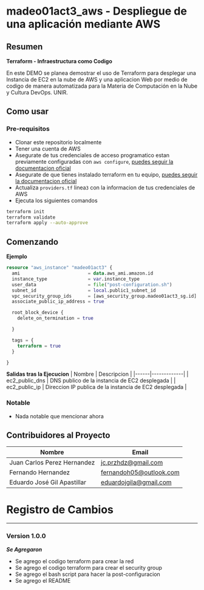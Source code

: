 # madeo01act3_aws - Despliegue de una aplicación mediante  AWS

## Resumen

**Terraform - Infraestructura como Codigo**

En este DEMO se planea demostrar el uso de Terraform para desplegar una Instancia de EC2 en la nube de AWS y una aplicacion Web por medio de codigo de manera automatizada para la Materia de Computación en la Nube y Cultura DevOps. UNIR.

## Como usar

### Pre-requisitos
* Clonar este repositorio localmente
* Tener una cuenta de AWS
* Asegurate de tus credenciales de acceso programatico estan previamente configuradas con `aws configure`, [puedes seguir la documentacion oficial](https://docs.aws.amazon.com/cli/v1/userguide/cli-authentication-user.html)
* Asegurate de que tienes instalado terraform en tu equipo, [puedes seguir la documentacion oficial](https://developer.hashicorp.com/terraform/tutorials/aws-get-started/install-cli)
* Actualiza `providers.tf` linea`3` con la informacion de tus credenciales de AWS
* Ejecuta los siguientes comandos

```bash
terraform init
terraform validate
terraform apply --auto-approve
```

## Comenzando
**Ejemplo**

```terraform
resource "aws_instance" "madeo01act3" {
  ami                         = data.aws_ami.amazon.id
  instance_type               = var.instance_type
  user_data                   = file("post-configuration.sh")
  subnet_id                   = local.public1_subnet_id
  vpc_security_group_ids      = [aws_security_group.madeo01act3_sg.id]
  associate_public_ip_address = true

  root_block_device {
    delete_on_termination = true

  }

  tags = {
    terraform = true
  }

}
```

**Salidas tras la Ejecucion**
| Nombre | Descripcion |
|------|-------------|
| ec2_public_dns | DNS publico de la instancia de EC2 desplegada |
| ec2_public_ip | Direccion IP publica de la instancia de EC2 desplegada |

### Notable
* Nada notable que mencionar ahora

## Contribuidores al Proyecto
| Nombre | Email |
|------|-------|
| Juan Carlos Perez Hernandez | jc.przhdz@gmail.com |
| Fernando Hernandez | fernandoh05@outlook.com |
| Eduardo José Gil Apastillar | eduardojgila@gmail.com |

# Registro de Cambios
***
### Version 1.0.0
***Se Agregaron***
* Se agrego el codigo terraform para crear la red
* Se agrego el codigo terraform para crear el security group
* Se agrego el bash script para hacer la post-configuracion
* Se agrego el README